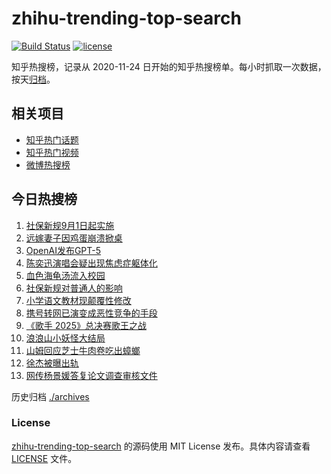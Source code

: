# zhihu-trending-top-search

[![Build Status](https://github.com/justjavac/zhihu-trending-top-search/workflows/ci/badge.svg?branch=main)](https://github.com/justjavac/zhihu-trending-top-search/actions)
[![license](https://img.shields.io/github/license/justjavac/zhihu-trending-top-search)](https://github.com/justjavac/zhihu-trending-top-search/blob/main/LICENSE)

知乎热搜榜，记录从 2020-11-24 日开始的知乎热搜榜单。每小时抓取一次数据，按天[归档](./archives)。

## 相关项目

- [知乎热门话题](https://github.com/justjavac/zhihu-trending-hot-questions)
- [知乎热门视频](https://github.com/justjavac/zhihu-trending-hot-video)
- [微博热搜榜](https://github.com/justjavac/weibo-trending-hot-search)

## 今日热搜榜

<!-- BEGIN -->
<!-- 最后更新时间 Mon Aug 11 2025 01:18:12 GMT+0800 (China Standard Time) -->

1. [社保新规9月1日起实施](https://www.zhihu.com/search?q=%E7%A4%BE%E4%BF%9D%E6%96%B0%E8%A7%849%E6%9C%881%E6%97%A5%E8%B5%B7%E5%AE%9E%E6%96%BD)
1. [远嫁妻子因鸡蛋崩溃掀桌](https://www.zhihu.com/search?q=%E8%BF%9C%E5%AB%81%E5%A6%BB%E5%AD%90%E5%9B%A0%E9%B8%A1%E8%9B%8B%E5%B4%A9%E6%BA%83%E6%8E%80%E6%A1%8C)
1. [OpenAI发布GPT-5](https://www.zhihu.com/search?q=OpenAI%E5%8F%91%E5%B8%83GPT-5)
1. [陈奕迅演唱会疑出现焦虑症躯体化](https://www.zhihu.com/search?q=%E9%99%88%E5%A5%95%E8%BF%85%E6%BC%94%E5%94%B1%E4%BC%9A%E7%96%91%E5%87%BA%E7%8E%B0%E7%84%A6%E8%99%91%E7%97%87%E8%BA%AF%E4%BD%93%E5%8C%96)
1. [血色海龟汤流入校园](https://www.zhihu.com/search?q=%E8%A1%80%E8%89%B2%E6%B5%B7%E9%BE%9F%E6%B1%A4%E6%B5%81%E5%85%A5%E6%A0%A1%E5%9B%AD)
1. [社保新规对普通人的影响](https://www.zhihu.com/search?q=%E7%A4%BE%E4%BF%9D%E6%96%B0%E8%A7%84%E5%AF%B9%E6%99%AE%E9%80%9A%E4%BA%BA%E7%9A%84%E5%BD%B1%E5%93%8D)
1. [小学语文教材现颠覆性修改](https://www.zhihu.com/search?q=%E5%B0%8F%E5%AD%A6%E8%AF%AD%E6%96%87%E6%95%99%E6%9D%90%E7%8E%B0%E9%A2%A0%E8%A6%86%E6%80%A7%E4%BF%AE%E6%94%B9)
1. [携号转网已演变成恶性竞争的手段](https://www.zhihu.com/search?q=%E6%90%BA%E5%8F%B7%E8%BD%AC%E7%BD%91%E5%B7%B2%E6%BC%94%E5%8F%98%E6%88%90%E6%81%B6%E6%80%A7%E7%AB%9E%E4%BA%89%E7%9A%84%E6%89%8B%E6%AE%B5)
1. [《歌手 2025》总决赛歌王之战](https://www.zhihu.com/search?q=%E3%80%8A%E6%AD%8C%E6%89%8B%202025%E3%80%8B%E6%80%BB%E5%86%B3%E8%B5%9B%E6%AD%8C%E7%8E%8B%E4%B9%8B%E6%88%98)
1. [浪浪山小妖怪大结局](https://www.zhihu.com/search?q=%E6%B5%AA%E6%B5%AA%E5%B1%B1%E5%B0%8F%E5%A6%96%E6%80%AA%E5%A4%A7%E7%BB%93%E5%B1%80)
1. [山姆回应芝士牛肉卷吃出蟑螂](https://www.zhihu.com/search?q=%E5%B1%B1%E5%A7%86%E5%9B%9E%E5%BA%94%E8%8A%9D%E5%A3%AB%E7%89%9B%E8%82%89%E5%8D%B7%E5%90%83%E5%87%BA%E8%9F%91%E8%9E%82)
1. [徐杰被曝出轨](https://www.zhihu.com/search?q=%E5%BE%90%E6%9D%B0%E8%A2%AB%E6%9B%9D%E5%87%BA%E8%BD%A8)
1. [网传杨景媛答复论文调查审核文件](https://www.zhihu.com/search?q=%E7%BD%91%E4%BC%A0%E6%9D%A8%E6%99%AF%E5%AA%9B%E7%AD%94%E5%A4%8D%E8%AE%BA%E6%96%87%E8%B0%83%E6%9F%A5%E5%AE%A1%E6%A0%B8%E6%96%87%E4%BB%B6)

<!-- END -->

历史归档 [./archives](./archives)

### License

[zhihu-trending-top-search](https://github.com/justjavac/zhihu-trending-top-search) 的源码使用 MIT License
发布。具体内容请查看 [LICENSE](./LICENSE) 文件。
